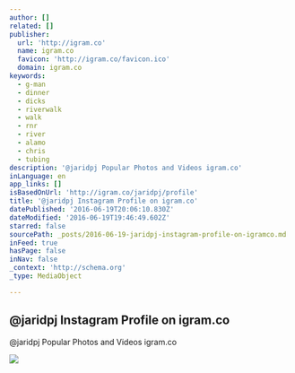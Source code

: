 ```yaml
---
author: []
related: []
publisher:
  url: 'http://igram.co'
  name: igram.co
  favicon: 'http://igram.co/favicon.ico'
  domain: igram.co
keywords:
  - g-man
  - dinner
  - dicks
  - riverwalk
  - walk
  - rnr
  - river
  - alamo
  - chris
  - tubing
description: '@jaridpj Popular Photos and Videos igram.co'
inLanguage: en
app_links: []
isBasedOnUrl: 'http://igram.co/jaridpj/profile'
title: '@jaridpj Instagram Profile on igram.co'
datePublished: '2016-06-19T20:06:10.830Z'
dateModified: '2016-06-19T19:46:49.602Z'
starred: false
sourcePath: _posts/2016-06-19-jaridpj-instagram-profile-on-igramco.md
inFeed: true
hasPage: false
inNav: false
_context: 'http://schema.org'
_type: MediaObject

---
```

<article style=""><h1>@jaridpj Instagram Profile on igram.co</h1><p>@jaridpj Popular Photos and Videos igram.co</p><img src="https://scontent-frt3-1.cdninstagram.com/t51.2885-19/s150x150/12628018_444540922404330_73943558_a.jpg" /></article>